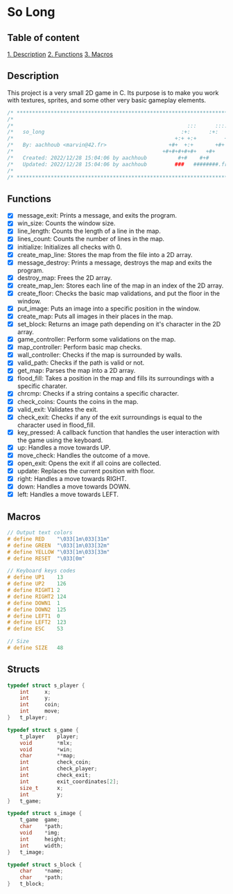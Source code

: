 # So Long

## Table of content

[1. Description](#description)
[2. Functions](#functions)
[3. Macros](#macros)

## Description

This project is a very small 2D game in C.
Its purpose is to make you work with textures, sprites, and some other very basic gameplay elements.

```c
/* ************************************************************************** */
/*                                                                            */
/*                                                        :::      ::::::::   */
/*   so_long                                            :+:      :+:    :+:   */
/*                                                    +:+ +:+         +:+     */
/*   By: aachhoub <marvin@42.fr>                    +#+  +:+       +#+        */
/*                                                +#+#+#+#+#+   +#+           */
/*   Created: 2022/12/28 15:04:06 by aachhoub          #+#    #+#             */
/*   Updated: 2022/12/28 15:04:06 by aachhoub         ###   ########.fr       */
/*                                                                            */
/* ************************************************************************** */
```

## Functions

- [x] message_exit: Prints a message, and exits the program.
- [x] win_size: Counts the window size.
- [x] line_length: Counts the length of a line in the map.
- [x] lines_count: Counts the number of lines in the map.
- [x] initialize: Initializes all checks with 0.
- [x] create_map_line: Stores the map from the file into a 2D array.
- [x] message_destroy: Prints a message, destroys the map and exits the program.
- [x] destroy_map: Frees the 2D array.
- [x] create_map_len: Stores each line of the map in an index of the 2D array.
- [x] create_floor: Checks the basic map validations, and put the floor in the window.
- [x] put_image: Puts an image into a specific position in the window.
- [x] create_map: Puts all images in their places in the map.
- [x] set_block: Returns an image path depending on it's character in the 2D array.
- [x] game_controller: Perform some validations on the map.
- [x] map_controller: Perform basic map checks.
- [x] wall_controller: Checks if the map is surrounded by walls.
- [x] valid_path: Checks if the path is valid or not.
- [x] get_map: Parses the map into a 2D array.
- [x] flood_fill: Takes a position in the map and fills its surroundings with a specific charater.
- [x] chrcmp: Checks if a string contains a specific character.
- [x] check_coins: Counts the coins in the map.
- [x] valid_exit: Validates the exit.
- [x] check_exit: Checks if any of the exit surroundings is equal to the character used in flood_fill.
- [x] key_pressed: A callback function that handles the user interaction with the game using the keyboard.
- [x] up: Handles a move towards UP.
- [x] move_check: Handles the outcome of a move.
- [x] open_exit: Opens the exit if all coins are collected.
- [x] update: Replaces the current position with floor.
- [x] right: Handles a move towards RIGHT.
- [x] down: Handles a move towards DOWN.
- [x] left: Handles a move towards LEFT.

## Macros

```c
// Output text colors
# define RED	"\033[1m\033[31m"
# define GREEN	"\033[1m\033[32m"
# define YELLOW	"\033[1m\033[33m"
# define RESET	"\033[0m"

// Keyboard keys codes
# define UP1	13
# define UP2	126
# define RIGHT1	2
# define RIGHT2	124
# define DOWN1	1
# define DOWN2	125
# define LEFT1	0
# define LEFT2	123
# define ESC	53

// Size
# define SIZE	48
```

## Structs

```c
typedef struct s_player {
	int		x;
	int		y;
	int		coin;
	int		move;
}	t_player;

typedef struct s_game {
	t_player	player;
	void		*mlx;
	void		*win;
	char		**map;
	int			check_coin;
	int			check_player;
	int			check_exit;
	int			exit_coordinates[2];
	size_t		x;
	int			y;
}	t_game;

typedef struct s_image {
	t_game	game;
	char	*path;
	void	*img;
	int		height;
	int		width;
}	t_image;

typedef struct s_block {
	char	*name;
	char	*path;
}	t_block;
```
